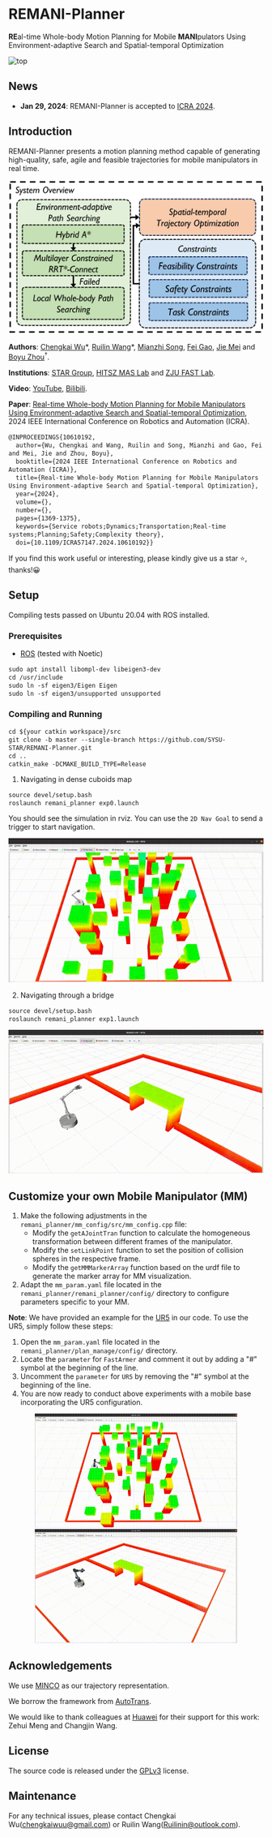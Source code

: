 # REMANI-Planner

**RE**al-time Whole-body Motion Planning for Mobile **MANI**pulators Using Environment-adaptive Search and Spatial-temporal Optimization

![top](attachment/top.png)

## News

- **Jan 29, 2024**: REMANI-Planner is accepted to [ICRA 2024](https://2024.ieee-icra.org/).

## Introduction

REMANI-Planner presents a motion planning method capable of generating high-quality, safe, agile and feasible trajectories for mobile manipulators in real time.

![system_overview](./attachment/system_overview.png)

**Authors**: [Chengkai Wu](https://chengkaiwu.me/)\*, [Ruilin Wang](https://github.com/Ruilin-W)\*, [Mianzhi Song](https://robotics-star.com/), [Fei Gao](http://zju-fast.com/fei-gao/), [Jie Mei](https://scholar.google.com/citations?user=tyQm5IkAAAAJ&hl=zh-CN) and [Boyu Zhou](https://robotics-star.com/)$^{\dagger}$.

**Institutions**: [STAR Group](https://robotics-star.com/), [HITSZ MAS Lab](https://hitsz-mas.github.io/mas-lab-website/) and [ZJU FAST Lab](http://zju-fast.com/).

**Video**: [YouTube](https://www.youtube.com/watch?v=iYdAEZ3z11s), [Bilibili](https://www.bilibili.com/video/BV1Wz4y1V7vL).

**Paper**: [Real-time Whole-body Motion Planning for Mobile Manipulators Using Environment-adaptive Search and Spatial-temporal Optimization](https://ieeexplore.ieee.org/document/10610192), 2024 IEEE International Conference on Robotics and Automation (ICRA).

```
@INPROCEEDINGS{10610192,
  author={Wu, Chengkai and Wang, Ruilin and Song, Mianzhi and Gao, Fei and Mei, Jie and Zhou, Boyu},
  booktitle={2024 IEEE International Conference on Robotics and Automation (ICRA)}, 
  title={Real-time Whole-body Motion Planning for Mobile Manipulators Using Environment-adaptive Search and Spatial-temporal Optimization}, 
  year={2024},
  volume={},
  number={},
  pages={1369-1375},
  keywords={Service robots;Dynamics;Transportation;Real-time systems;Planning;Safety;Complexity theory},
  doi={10.1109/ICRA57147.2024.10610192}}
```

If you find this work useful or interesting, please kindly give us a star ⭐, thanks!😀

## Setup

Compiling tests passed on Ubuntu 20.04 with ROS installed.

### Prerequisites

- [ROS](http://wiki.ros.org/ROS/Installation) (tested with Noetic)

```
sudo apt install libompl-dev libeigen3-dev
cd /usr/include
sudo ln -sf eigen3/Eigen Eigen
sudo ln -sf eigen3/unsupported unsupported
```

### Compiling and Running

```
cd ${your catkin workspace}/src
git clone -b master --single-branch https://github.com/SYSU-STAR/REMANI-Planner.git
cd ..
catkin_make -DCMAKE_BUILD_TYPE=Release
```

1. Navigating in dense cuboids map

```
source devel/setup.bash
roslaunch remani_planner exp0.launch
```

You should see the simulation in rviz. You can use the `2D Nav Goal` to send a trigger to start navigation.

<p align="center">
  <img src="./attachment/exp0_0.gif"/>
</p>


2. Navigating through a bridge

```
source devel/setup.bash
roslaunch remani_planner exp1.launch
```

<p align="center">
  <img src="./attachment/exp0_1.gif"/>
</p>


## Customize your own Mobile Manipulator (MM)

1. Make the following adjustments in the `remani_planner/mm_config/src/mm_config.cpp` file:
   - Modify the `getAJointTran` function to calculate the homogeneous transformation between different frames of the manipulator.
   - Modify the `setLinkPoint` function to set the position of collision spheres in the respective frame.
   - Modify the `getMMMarkerArray` function based on the urdf file to generate the marker array for MM visualization.
2. Adapt the `mm_param.yaml` file located in the `remani_planner/remani_planner/config/` directory to configure parameters specific to your MM.



**Note**: We have provided an example for the [UR5](https://www.universal-robots.com/products/ur5-robot/) in our code. To use the UR5, simply follow these steps:

1. Open the `mm_param.yaml` file located in the `remani_planner/plan_manage/config/` directory.
2. Locate the `parameter` for `FastArmer` and comment it out by adding a "#" symbol at the beginning of the line.
3. Uncomment the `parameter` for `UR5` by removing the "#" symbol at the beginning of the line.
4. You are now ready to conduct above experiments with a mobile base incorporating the UR5 configuration.

<p align="center">
  <img src="./attachment/exp1_0.gif" width = "400" height = "225"/>
  <img src="./attachment/exp1_1.gif" width = "400" height = "225"/>
</p>

## Acknowledgements

We use [MINCO](https://github.com/ZJU-FAST-Lab/GCOPTER) as our trajectory representation.

We borrow the framework from [AutoTrans](https://github.com/SYSU-STAR/AutoTrans).

We would like to thank colleagues at [Huawei](https://www.huawei.com/en/) for their support for this work: Zehui Meng and Changjin Wang.

## License

The source code is released under the [GPLv3](https://www.gnu.org/licenses/) license.

## Maintenance

For any technical issues, please contact Chengkai Wu([chengkaiwuu@gmail.com](mailto:chengkaiwuu@gmail.com)) or Ruilin Wang(Ruilinin@outlook.com).
